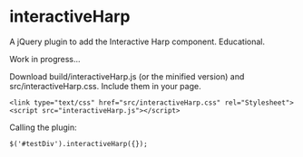 interactiveHarp
===============

A jQuery plugin to add the Interactive Harp component. Educational.

Work in progress...

Download build/interactiveHarp.js (or the minified version) and src/interactiveHarp.css. Include them in your page.

    <link type="text/css" href="src/interactiveHarp.css" rel="Stylesheet">
    <script src="interactiveHarp.js"></script>

Calling the plugin:

    $('#testDiv').interactiveHarp({});
            
